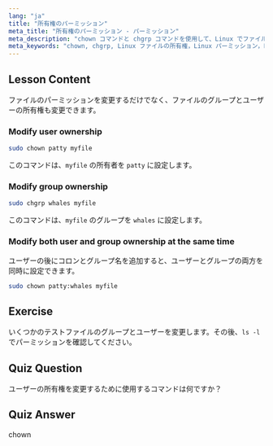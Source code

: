 ```yaml
---
lang: "ja"
title: "所有権のパーミッション"
meta_title: "所有権のパーミッション - パーミッション"
meta_description: "chown コマンドと chgrp コマンドを使用して、Linux でファイルの所有権を変更する方法を学びます。この初心者向けの Linux チュートリアルで、ユーザーとグループのパーミッションを理解しましょう。"
meta_keywords: "chown, chgrp, Linux ファイルの所有権，Linux パーミッション，Linux コマンド，初心者向け Linux, Linux チュートリアル，Linux ガイド"
---
```


## Lesson Content

ファイルのパーミッションを変更するだけでなく、ファイルのグループとユーザーの所有権も変更できます。

### Modify user ownership

```bash
sudo chown patty myfile
```

このコマンドは、`myfile` の所有者を `patty` に設定します。

### Modify group ownership

```bash
sudo chgrp whales myfile
```

このコマンドは、`myfile` のグループを `whales` に設定します。

### Modify both user and group ownership at the same time

ユーザーの後にコロンとグループ名を追加すると、ユーザーとグループの両方を同時に設定できます。

```bash
sudo chown patty:whales myfile
```

## Exercise

いくつかのテストファイルのグループとユーザーを変更します。その後、`ls -l` でパーミッションを確認してください。

## Quiz Question

ユーザーの所有権を変更するために使用するコマンドは何ですか？

## Quiz Answer

chown
